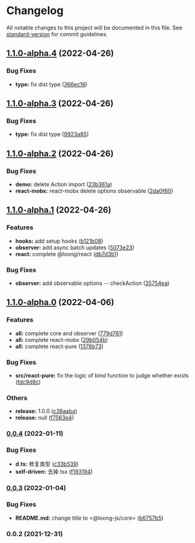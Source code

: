 # Changelog

All notable changes to this project will be documented in this file. See [standard-version](https://github.com/conventional-changelog/standard-version) for commit guidelines.

## [1.1.0-alpha.4](https://github.com/StructureBuilder/loong-core/compare/v1.1.0-alpha.3...v1.1.0-alpha.4) (2022-04-26)


### Bug Fixes

* **type:** fix dist type ([366ec16](https://github.com/StructureBuilder/loong-core/commit/366ec1645efe9af3738157aa9331c74b0bd02e69))

## [1.1.0-alpha.3](https://github.com/StructureBuilder/loong-core/compare/v1.1.0-alpha.2...v1.1.0-alpha.3) (2022-04-26)


### Bug Fixes

* **type:** fix dist type ([9923a85](https://github.com/StructureBuilder/loong-core/commit/9923a85031bf5d05fae4cc2e550e7ac33e46e320))

## [1.1.0-alpha.2](https://github.com/StructureBuilder/loong-core/compare/v1.1.0-alpha.1...v1.1.0-alpha.2) (2022-04-26)


### Bug Fixes

* **demo:** delete Action import ([23b361a](https://github.com/StructureBuilder/loong-core/commit/23b361a34078c5216f90608d24d537ca848d0bd6))
* **react-mobx:** react-mobx delete options observable ([2da0f60](https://github.com/StructureBuilder/loong-core/commit/2da0f60f4b48b50dd0a1fe8105356b8381eb4dc3))

## [1.1.0-alpha.1](https://github.com/StructureBuilder/loong-core/compare/v1.1.0-alpha.0...v1.1.0-alpha.1) (2022-04-26)


### Features

* **hooks:** add setup hooks ([b121b08](https://github.com/StructureBuilder/loong-core/commit/b121b084eb7ebef1672a7c077fad5195914821b3))
* **observer:** add async batch updates ([5073e23](https://github.com/StructureBuilder/loong-core/commit/5073e23960ed064606fa200eb0f5c7d8aac1eb6d))
* **react:** complete @loong/react ([db7d3b1](https://github.com/StructureBuilder/loong-core/commit/db7d3b13ef86dc0972f8bacc2d489a1bcc6889b9))


### Bug Fixes

* **observer:** add observable options -- checkAction ([35754ea](https://github.com/StructureBuilder/loong-core/commit/35754ea3a45fe0e6dea565b02b9f6ee5fd089c4a))

## [1.1.0-alpha.0](https://github.com/StructureBuilder/loong-core/compare/v0.0.4...v1.1.0-alpha.0) (2022-04-06)


### Features

* **all:** complete core and observer ([779d761](https://github.com/StructureBuilder/loong-core/commit/779d761181d8d4bc1b6d586ed0da1a449802fc3c))
* **all:** complete react-mobx ([29b054b](https://github.com/StructureBuilder/loong-core/commit/29b054be70555a54443e1b0e2270041df8b42535))
* **all:** complete react-pure ([1378b73](https://github.com/StructureBuilder/loong-core/commit/1378b7392c1eaf340d0982f123d178b289b6058b))


### Bug Fixes

* **src/react-pure:** fix the logic of bind function to judge whether  exists ([fdc9d8c](https://github.com/StructureBuilder/loong-core/commit/fdc9d8ce9e144fbfa9d3bc7d0f0ce2ee76be369f))


### Others

* **release:** 1.0.0 ([c38aaba](https://github.com/StructureBuilder/loong-core/commit/c38aaba4dc720992339671586a3d6ba249b0186f))
* **release:** null ([f7563e4](https://github.com/StructureBuilder/loong-core/commit/f7563e4e84cc3701a7f9a55268f0af06d2135ac0))

### [0.0.4](https://github.com/StructureBuilder/loong-core/compare/v0.0.3...v0.0.4) (2022-01-11)


### Bug Fixes

* **d.ts:** 修复类型 ([c33b539](https://github.com/StructureBuilder/loong-core/commit/c33b539422731d4ce265b0556ccf8abad6852793))
* **self-driven:** 去掉 tsx ([f193194](https://github.com/StructureBuilder/loong-core/commit/f1931943b821c808afbac4a87f3b91d032fad109))

### [0.0.3](https://github.com/StructureBuilder/loong-core/compare/v0.0.2...v0.0.3) (2022-01-04)


### Bug Fixes

* **README.md:** change title to <@loong-js/core> ([b6757b5](https://github.com/StructureBuilder/loong-core/commit/b6757b5da7b1ae44e234f4f50990e4995204efc2))

### 0.0.2 (2021-12-31)

